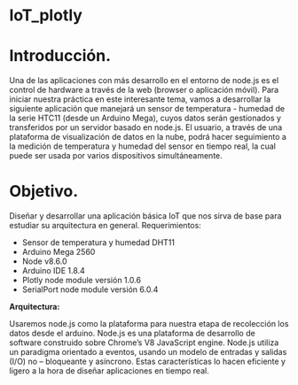 # IoT_plotly

# Introducción.

Una de las aplicaciones con más desarrollo en el entorno de node.js es el control de hardware a través de la web (browser o aplicación móvil). Para iniciar nuestra práctica en este interesante tema, vamos a desarrollar la siguiente aplicación que manejará un sensor de temperatura - humedad de la serie HTC11 (desde un Arduino Mega), cuyos datos serán gestionados y transferidos por un servidor basado en node.js. El usuario, a través de una plataforma de visualización de datos en la nube, podrá hacer seguimiento a la medición de temperatura y humedad del sensor en tiempo real, la cual puede ser usada por varios dispositivos simultáneamente.

# Objetivo.

Diseñar y desarrollar una aplicación básica IoT que nos sirva de base para estudiar su arquitectura en general.
Requerimientos:

*	Sensor de temperatura y humedad DHT11
*	Arduino Mega 2560
*	Node v8.6.0
*	Arduino IDE 1.8.4
*	Plotly node module versión 1.0.6
*	SerialPort node module versión 6.0.4

**Arquitectura:** 

 
Usaremos node.js como la plataforma para nuestra etapa de recolección los datos desde el arduino. Node.js es una plataforma de desarrollo de software construido sobre Chrome’s V8 JavaScript engine. Node.js utiliza un paradigma orientado a eventos, usando un modelo de entradas y salidas (I/O) no – bloqueante y asíncrono. Estas características lo hacen eficiente y ligero a la hora de diseñar aplicaciones en tiempo real.
